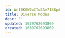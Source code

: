 ```yaml
---
id: Wnf0K0W2wCTw2Av71B8pd
title: Diverse Modes
desc: ''
updated: 1639762693869
created: 1639762693869
---
```


